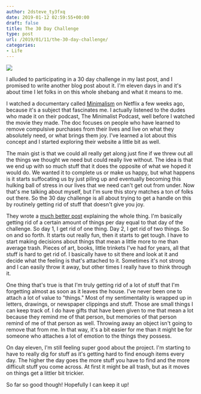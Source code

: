 ```yaml
---
author: 2dsteve_ty3fxq
date: 2019-01-12 02:59:55+00:00
draft: false
title: The 30 Day Challenge
type: post
url: /2019/01/11/the-30-day-challenge/
categories:
- Life
---
```



![](https://www.2dsteve.com/wp-content/uploads/2019/01/ryan-hafey-102451-unsplash-1024x683.jpg)






I alluded to participating in a 30 day challenge in my last post, and I promised to write another blog post about it. I'm eleven days in and it's about time I let folks in on this whole shebang and what it means to me.







I watched a documentary called [Minimalism](https://www.youtube.com/watch?v=0Co1Iptd4p4) on Netflix a few weeks ago, because it's a subject that fascinates me. I actually listened to the dudes who made it on their podcast, The Minimalist Podcast, well before I watched the movie they made. The doc focuses on people who have learned to remove compulsive purchases from their lives and live on what they absolutely need, or what brings them joy. I've learned a lot about this concept and I started exploring their website a little bit as well.







The main gist is that we could all really get along just fine if we threw out all the things we thought we need but could really live without. The idea is that we end up with so much stuff that it does the opposite of what we hoped it would do. We wanted it to complete us or make us happy, but what happens is it starts suffocating us by just piling up and eventually becoming this hulking ball of stress in our lives that we need can't get out from under. Now that's me talking about myself, but I'm sure this story matches a ton of folks out there. So the 30 day challenge is all about trying to get a handle on this by routinely getting rid of stuff that doesn't give you joy.







They wrote a [much better post](https://www.theminimalists.com/game/) explaining the whole thing. I'm basically getting rid of a certain amount of things per day equal to that day of the challenge. So day 1, I get rid of one thing. Day 2, I get rid of two things. So on and so forth. It starts out really fun, then it starts to get tough. I have to start making decisions about things that mean a little more to me than average trash. Pieces of art, books, little trinkets I've had for years, all that stuff is hard to get rid of. I basically have to sit there and look at it and decide what the feeling is that's attached to it. Sometimes it's not strong and I can easily throw it away, but other times I really have to think through it. 







One thing that's true is that I'm truly getting rid of a lot of stuff that I'm forgetting almost as soon as it leaves the house. I've never been one to attach a lot of value to "things." Most of my sentimentality is wrapped up in letters, drawings, or newspaper clippings and stuff. Those are small things I can keep track of. I do have gifts that have been given to me that mean a lot because they remind me of that person, but memories of that person remind of me of that person as well. Throwing away an object isn't going to remove that from me. In that way, it's a bit easier for me than it might be for someone who attaches a lot of emotion to the things they possess.







On day eleven, I'm still feeling super good about the project. I'm starting to have to really dig for stuff as it's getting hard to find enough items every day. The higher the day goes the more stuff you have to find and the more difficult stuff you come across. At first it might be all trash, but as it moves on things get a littler bit trickier. 







So far so good though! Hopefully I can keep it up! 



